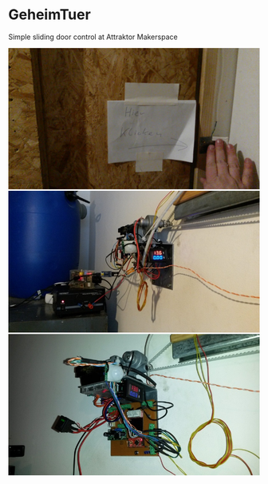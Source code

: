 # GeheimTuer
Simple sliding door control at Attraktor Makerspace

[![GeheimTuer](geheimtuer.jpg)](http://static.openchaos.org/attraktor/bastel/geheimtuer.mp4)
![Prototyp 1](geheimtuer_proto1.jpg)
![Prototyp 2](geheimtuer_proto2.jpg)
